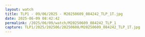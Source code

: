 ```yaml
---
layout: watch
title: TLP1 - 09/06/2025 - M20250609_084242_TLP_1T.jpg
date: 2025-06-09 08:42:42
permalink: /2025/06/09/watch/M20250609_084242_TLP_1
capture: TLP1/2025/202506/20250608/M20250609_084242_TLP_1T.jpg
---
```

